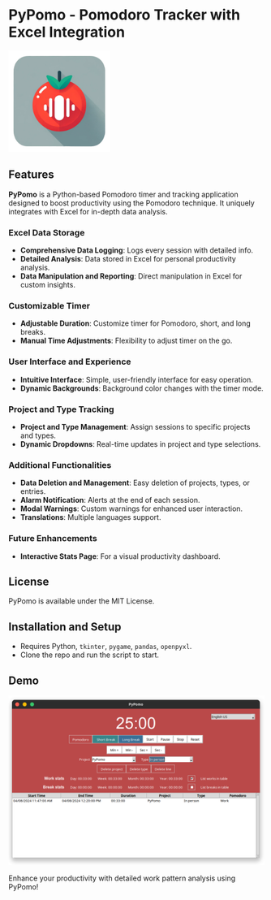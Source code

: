 # PyPomo - Pomodoro Tracker with Excel Integration

<img src="pypomo.png" alt="PyPomo" width="200" height="200">

## Features

**PyPomo** is a Python-based Pomodoro timer and tracking application designed to boost productivity using the Pomodoro technique. It uniquely integrates with Excel for in-depth data analysis.

### Excel Data Storage

- **Comprehensive Data Logging**: Logs every session with detailed info.
- **Detailed Analysis**: Data stored in Excel for personal productivity analysis.
- **Data Manipulation and Reporting**: Direct manipulation in Excel for custom insights.

### Customizable Timer

- **Adjustable Duration**: Customize timer for Pomodoro, short, and long breaks.
- **Manual Time Adjustments**: Flexibility to adjust timer on the go.

### User Interface and Experience

- **Intuitive Interface**: Simple, user-friendly interface for easy operation.
- **Dynamic Backgrounds**: Background color changes with the timer mode.

### Project and Type Tracking

- **Project and Type Management**: Assign sessions to specific projects and types.
- **Dynamic Dropdowns**: Real-time updates in project and type selections.

### Additional Functionalities

- **Data Deletion and Management**: Easy deletion of projects, types, or entries.
- **Alarm Notification**: Alerts at the end of each session.
- **Modal Warnings**: Custom warnings for enhanced user interaction.
- **Translations**: Multiple languages support.

### Future Enhancements

- **Interactive Stats Page**: For a visual productivity dashboard.

## License

PyPomo is available under the MIT License.

## Installation and Setup

- Requires Python, `tkinter`, `pygame`, `pandas`, `openpyxl`.
- Clone the repo and run the script to start.

## Demo

![PyPomo Demo](demo.png)

Enhance your productivity with detailed work pattern analysis using PyPomo!